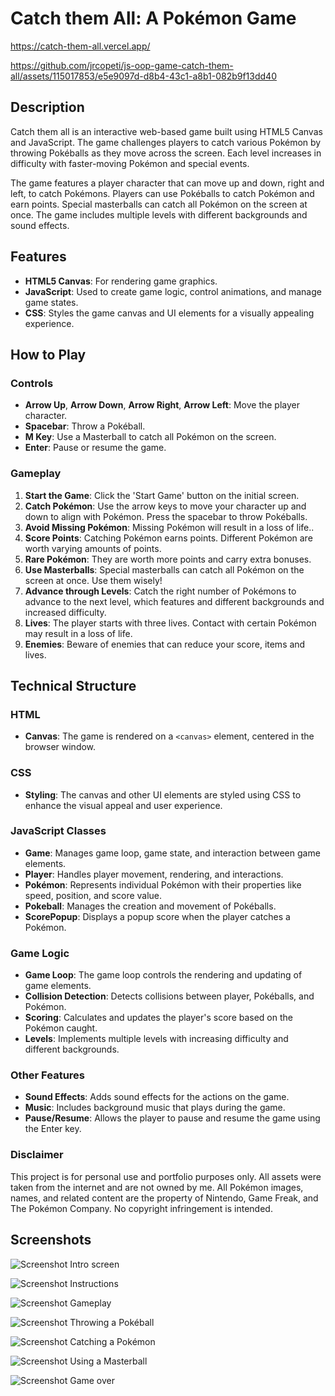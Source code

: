 # Catch them All: A Pokémon Game

https://catch-them-all.vercel.app/

https://github.com/jrcopeti/js-oop-game-catch-them-all/assets/115017853/e5e9097d-d8b4-43c1-a8b1-082b9f13dd40

## Description

Catch them all is an interactive web-based game built using HTML5 Canvas and JavaScript. The game challenges players to catch various Pokémon by throwing Pokéballs as they move across the screen. Each level increases in difficulty with faster-moving Pokémon and special events.

The game features a player character that can move up and down, right and left, to catch Pokémons. Players can use Pokéballs to catch Pokémon and earn points. Special masterballs can catch all Pokémon on the screen at once. The game includes multiple levels with different backgrounds and sound effects.

## Features

- **HTML5 Canvas**: For rendering game graphics.
- **JavaScript**: Used to create game logic, control animations, and manage game states.
- **CSS**: Styles the game canvas and UI elements for a visually appealing experience.

## How to Play

### Controls

- **Arrow Up**, **Arrow Down**, **Arrow Right**, **Arrow Left**: Move the player character.
- **Spacebar**: Throw a Pokéball.
- **M Key**: Use a Masterball to catch all Pokémon on the screen.
- **Enter**: Pause or resume the game.

### Gameplay

1. **Start the Game**: Click the 'Start Game' button on the initial screen.
2. **Catch Pokémon**: Use the arrow keys to move your character up and down to align with Pokémon. Press the spacebar to throw Pokéballs.
3. **Avoid Missing Pokémon**: Missing Pokémon will result in a loss of life..
4. **Score Points**: Catching Pokémon earns points. Different Pokémon are worth varying amounts of points.
5. **Rare Pokémon**: They are worth more points and carry extra bonuses.
6. **Use Masterballs**: Special masterballs can catch all Pokémon on the screen at once. Use them wisely!
7. **Advance through Levels**: Catch the right number of Pokémons to advance to the next level, which features and different backgrounds and increased difficulty.
8. **Lives**: The player starts with three lives. Contact with certain Pokémon may result in a loss of life.
9. **Enemies**: Beware of enemies that can reduce your score, items and lives.

## Technical Structure

### HTML

- **Canvas**: The game is rendered on a `<canvas>` element, centered in the browser window.

### CSS

- **Styling**: The canvas and other UI elements are styled using CSS to enhance the visual appeal and user experience.

### JavaScript Classes

- **Game**: Manages game loop, game state, and interaction between game elements.
- **Player**: Handles player movement, rendering, and interactions.
- **Pokémon**: Represents individual Pokémon with their properties like speed, position, and score value.
- **Pokeball**: Manages the creation and movement of Pokéballs.
- **ScorePopup**: Displays a popup score when the player catches a Pokémon.

### Game Logic

- **Game Loop**: The game loop controls the rendering and updating of game elements.
- **Collision Detection**: Detects collisions between player, Pokéballs, and Pokémon.
- **Scoring**: Calculates and updates the player's score based on the Pokémon caught.
- **Levels**: Implements multiple levels with increasing difficulty and different backgrounds.

### Other Features

- **Sound Effects**: Adds sound effects for the actions on the game.
- **Music**: Includes background music that plays during the game.
- **Pause/Resume**: Allows the player to pause and resume the game using the Enter key.

### Disclaimer

This project is for personal use and portfolio purposes only. All assets were taken from the internet and are not owned by me. All Pokémon images, names, and related content are the property of Nintendo, Game Freak, and The Pokémon Company. No copyright infringement is intended.

## Screenshots

![Screenshot](/assets/screenshots/1.png)
Intro screen

![Screenshot](/assets/screenshots/2.png)
Instructions

![Screenshot](/assets/screenshots/3.png)
Gameplay

![Screenshot](/assets/screenshots/6.png)
Throwing a Pokéball

![Screenshot](/assets/screenshots/4.png)
Catching a Pokémon

![Screenshot](/assets/screenshots/5.png)
Using a Masterball

![Screenshot](/assets/screenshots/7.png)
Game over
